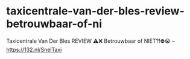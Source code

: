 # taxicentrale-van-der-bles-review-betrouwbaar-of-ni
Taxicentrale Van Der Bles REVIEW ⚠️❌ Betrouwbaar of NIET?!⛔️😭 – https://132.nl/SnelTaxi
